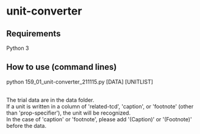 # unit-converter


## Requirements
Python 3


## How to use (command lines)
python 159_01_unit-converter_211115.py [DATA] [UNITLIST]<br>
<br>


The trial data are in the data folder.<br>
If a unit is written in a column of 'related-tcd', 'caption', or 'footnote' (other than 'prop-specifier'), the unit will be recognized.<br>
In the case of 'caption' or 'footnote', please add '(Caption)' or '(Footnote)' before the data.<br>


